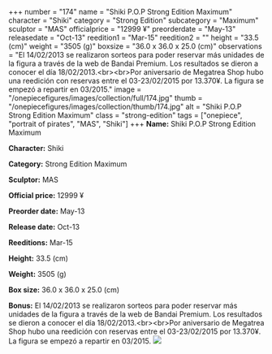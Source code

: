 +++
number = "174"
name = "Shiki P.O.P Strong Edition Maximum"
character = "Shiki"
category = "Strong Edition"
subcategory = "Maximum"
sculptor = "MAS"
officialprice = "12999 ¥"
preorderdate = "May-13"
releasedate = "Oct-13"
reedition1 = "Mar-15"
reedition2 = ""
height = "33.5 (cm)"
weight = "3505 (g)"
boxsize = "36.0 x 36.0 x 25.0 (cm)"
observations = "El 14/02/2013 se realizaron sorteos para poder reservar más unidades de la figura a través de la web de Bandai Premium. Los resultados se dieron a conocer el día 18/02/2013.&lt;br&gt;&lt;br&gt;Por aniversario de Megatrea Shop hubo una reedición con reservas entre el 03-23/02/2015 por 13.370¥. La figura se empezó a repartir en 03/2015."
image = "/onepiecefigures/images/collection/full/174.jpg"
thumb = "/onepiecefigures/images/collection/thumb/174.jpg"
alt = "Shiki P.O.P Strong Edition Maximum"
class = "strong-edition"
tags = ["onepiece", "portrait of pirates", "MAS", "Shiki"]
+++
**Name:** Shiki P.O.P Strong Edition Maximum

**Character:** Shiki

**Category:** Strong Edition  Maximum 

**Sculptor:** MAS

**Official price:** 12999 ¥

**Preorder date:** May-13

**Release date:** Oct-13

**Reeditions:** Mar-15

**Height:** 33.5 (cm)

**Weight:** 3505 (g)

**Box size:** 36.0 x 36.0 x 25.0 (cm)

**Bonus:** El 14/02/2013 se realizaron sorteos para poder reservar más unidades de la figura a través de la web de Bandai Premium. Los resultados se dieron a conocer el día 18/02/2013.&lt;br&gt;&lt;br&gt;Por aniversario de Megatrea Shop hubo una reedición con reservas entre el 03-23/02/2015 por 13.370¥. La figura se empezó a repartir en 03/2015.
<img src="/onepiecefigures/images/collection/thumb/174.jpg">